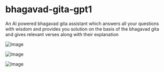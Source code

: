 # bhagavad-gita-gpt1
 An AI powered bhagavad gita assistant which answers all your questions with wisdom and provides you solution on the basis of the bhagavad gita and gives relevant verses along with their explanation

![Image](https://github.com/user-attachments/assets/00191686-47ac-4e14-9c83-29d8aae801e2)

![Image](https://github.com/user-attachments/assets/677f2c9f-42e9-4d73-be95-9c8a167fe85c)

![Image](https://github.com/user-attachments/assets/1dce76c1-07ff-4297-88a8-ac012e704af9)
